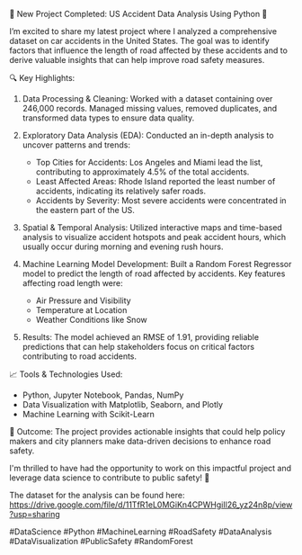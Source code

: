 🚗 New Project Completed: US Accident Data Analysis Using Python 🚗

I’m excited to share my latest project where I analyzed a comprehensive dataset on car accidents in the United States. The goal was to identify factors that influence the length of road affected by these accidents and to derive valuable insights that can help improve road safety measures.

🔍 Key Highlights:

1. Data Processing & Cleaning: Worked with a dataset containing over 246,000 records. Managed missing values, removed duplicates, and transformed data types to ensure data quality.
   
2. Exploratory Data Analysis (EDA): Conducted an in-depth analysis to uncover patterns and trends:
   - Top Cities for Accidents: Los Angeles and Miami lead the list, contributing to approximately 4.5% of the total accidents.
   - Least Affected Areas: Rhode Island reported the least number of accidents, indicating its relatively safer roads.
   - Accidents by Severity: Most severe accidents were concentrated in the eastern part of the US.

3. Spatial & Temporal Analysis: Utilized interactive maps and time-based analysis to visualize accident hotspots and peak accident hours, which usually occur during morning and evening rush hours.

4. Machine Learning Model Development: Built a Random Forest Regressor model to predict the length of road affected by accidents. Key features affecting road length were:
   - Air Pressure and Visibility
   - Temperature at Location
   - Weather Conditions like Snow

5. Results: The model achieved an RMSE of 1.91, providing reliable predictions that can help stakeholders focus on critical factors contributing to road accidents.

📈 Tools & Technologies Used:
- Python, Jupyter Notebook, Pandas, NumPy
- Data Visualization with Matplotlib, Seaborn, and Plotly
- Machine Learning with Scikit-Learn

🌟 Outcome: The project provides actionable insights that could help policy makers and city planners make data-driven decisions to enhance road safety.

I'm thrilled to have had the opportunity to work on this impactful project and leverage data science to contribute to public safety! 🚀

The dataset for the analysis can be found here: https://drive.google.com/file/d/11TfR1eL0MGiKn4CPWHgiIl26_yz24n8p/view?usp=sharing

#DataScience #Python #MachineLearning #RoadSafety #DataAnalysis #DataVisualization #PublicSafety #RandomForest
